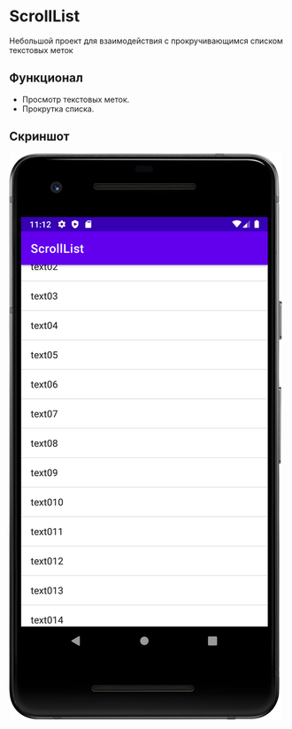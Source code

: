 # ScrollList
Небольшой проект для взаимодействия с прокручивающимся списком текстовых меток
## Функционал
- Просмотр текстовых меток.
- Прокрутка списка.
## Скриншот
![Alt-текст](https://github.com/MaksimPodtynnikov/imgs/blob/main/Screenshot_20220621_141238.png "скриншот")
